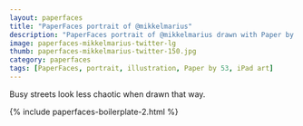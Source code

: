 ```yaml
---
layout: paperfaces
title: "PaperFaces portrait of @mikkelmarius"
description: "PaperFaces portrait of @mikkelmarius drawn with Paper by 53 on an iPad."
image: paperfaces-mikkelmarius-twitter-lg
thumb: paperfaces-mikkelmarius-twitter-150.jpg
category: paperfaces
tags: [PaperFaces, portrait, illustration, Paper by 53, iPad art]
---
```


Busy streets look less chaotic when drawn that way.

{% include paperfaces-boilerplate-2.html %}